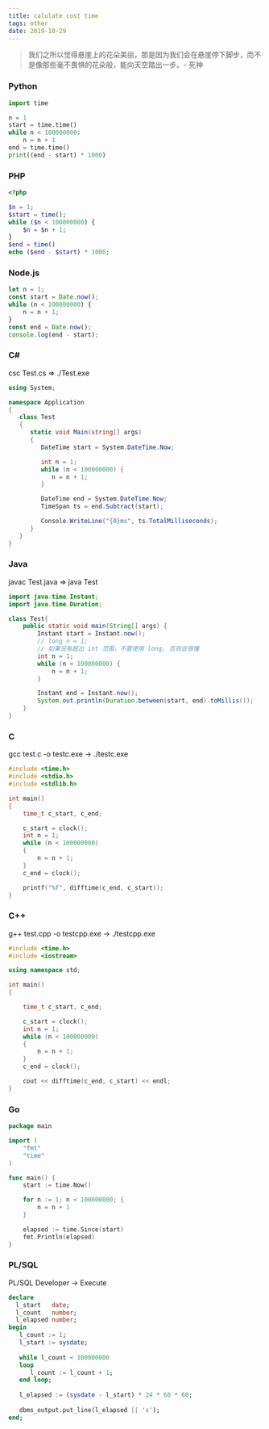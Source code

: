 ```yaml
---
title: calulate cost time
tags: other
date: 2019-10-29
---
```


> 我们之所以觉得悬崖上的花朵美丽，那是因为我们会在悬崖停下脚步，而不是像那些毫不畏惧的花朵般，能向天空踏出一步。- 死神

### Python

```python
import time

n = 1
start = time.time()
while n < 100000000:
    n = n + 1
end = time.time()
print((end - start) * 1000)
```

### PHP

```php
<?php

$n = 1;
$start = time();
while ($n < 100000000) {
    $n = $n + 1;
}
$end = time()
echo ($end - $start) * 1000;
```

### Node.js

```js
let n = 1;
const start = Date.now();
while (n < 100000000) {
    n = n + 1;
}
const end = Date.now();
console.log(end - start);
```

### C\#

csc Test.cs => ./Test.exe

```c#
using System;

namespace Application
{
   class Test
   {
      static void Main(string[] args)
      {
         DateTime start = System.DateTime.Now;

         int n = 1;
         while (n < 100000000) {
            n = n + 1;
         }

         DateTime end = System.DateTime.Now;
         TimeSpan ts = end.Subtract(start);

         Console.WriteLine("{0}ms", ts.TotalMilliseconds);
      }
   }
}
```

### Java

javac Test.java => java Test

```java
import java.time.Instant;
import java.time.Duration;

class Test{
    public static void main(String[] args) {
        Instant start = Instant.now();
        // long n = 1;
        // 如果没有超出 int 范围，不要使用 long, 否则会很慢
        int n = 1;
        while (n < 100000000) {
            n = n + 1;
        }

        Instant end = Instant.now();
        System.out.println(Duration.between(start, end).toMillis());
    }
}
```

### C

gcc test.c -o testc.exe -> ./testc.exe

```c
#include <time.h>
#include <stdio.h>
#include <stdlib.h>

int main()
{
    time_t c_start, c_end;

    c_start = clock();
    int n = 1;
    while (n < 100000000)
    {
        n = n + 1;
    }
    c_end = clock();

    printf("%f", difftime(c_end, c_start));
}
```

### C++

g++ test.cpp -o testcpp.exe -> ./testcpp.exe

```c++
#include <time.h>
#include <iostream>

using namespace std;

int main()
{

    time_t c_start, c_end;

    c_start = clock();
    int n = 1;
    while (n < 100000000)
    {
        n = n + 1;
    }
    c_end = clock();

    cout << difftime(c_end, c_start) << endl;
}
```

### Go

```go
package main

import (
	"fmt"
	"time"
)

func main() {
	start := time.Now()

	for n := 1; n < 100000000; {
		n = n + 1
	}

	elapsed := time.Since(start)
	fmt.Println(elapsed)
}
```

### PL/SQL

PL/SQL Developer -> Execute

```sql
declare 
  l_start   date;
  l_count   number;
  l_elapsed number;
begin
   l_count := 1;
   l_start := sysdate;
  
   while l_count < 100000000
   loop
      l_count := l_count + 1;
   end loop;
   
   l_elapsed := (sysdate - l_start) * 24 * 60 * 60;
   
   dbms_output.put_line(l_elapsed || 's');
end;
```